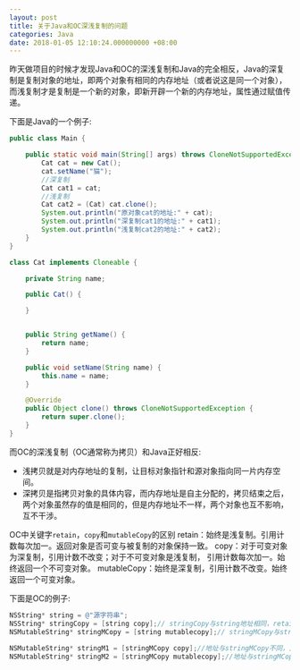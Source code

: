 ```yaml
---
layout: post
title: 关于Java和OC深浅复制的问题
categories: Java
date: 2018-01-05 12:10:24.000000000 +08:00
---
```


昨天做项目的时候才发现Java和OC的深浅复制和Java的完全相反，Java的深复制是复制对象的地址，即两个对象有相同的内存地址（或者说这是同一个对象），而浅复制才是复制是一个新的对象，即新开辟一个新的内存地址，属性通过赋值传递。

下面是Java的一个例子:
```java
public class Main {

    public static void main(String[] args) throws CloneNotSupportedException {
        Cat cat = new Cat();
        cat.setName("猫");
        //深复制
        Cat cat1 = cat;
        //浅复制
        Cat cat2 = (Cat) cat.clone();
        System.out.println("原对象cat的地址:" + cat);
        System.out.println("深复制cat1的地址:" + cat1);
        System.out.println("浅复制cat2的地址:" + cat2);
    }
}

class Cat implements Cloneable {

    private String name;

    public Cat() {

    }


    public String getName() {
        return name;
    }

    public void setName(String name) {
        this.name = name;
    }

    @Override
    public Object clone() throws CloneNotSupportedException {
        return super.clone();
    }
}
```
而OC的深浅复制（OC通常称为拷贝）和Java正好相反:
 - 浅拷贝就是对内存地址的复制，让目标对象指针和源对象指向同一片内存空间。
 - 深拷贝是指拷贝对象的具体内容，而内存地址是自主分配的，拷贝结束之后，两个对象虽然存的值是相同的，但是内存地址不一样，两个对象也互不影响，互不干涉。
 
OC中关键字`retain`，`copy`和`mutableCopy`的区别
retain：始终是浅复制。引用计数每次加一。返回对象是否可变与被复制的对象保持一致。
copy：对于可变对象为深复制，引用计数不改变；对于不可变对象是浅复制，
         引用计数每次加一。始终返回一个不可变对象。
mutableCopy：始终是深复制，引用计数不改变。始终返回一个可变对象。

下面是OC的例子:
```objective-C
NSString* string = @"源字符串";  
NSString* stringCopy = [string copy];// stringCopy与string地址相同，retainCount+ 1  
NSMutableString* stringMCopy = [string mutablecopy];// stringMCopy与string地址不同  
   
NSMutableString* stringM1 = [stringMCopy copy];//地址与stringMCopy不同，且为不可修改
NSMutableString* stringM2 = [stringMCopy mutablecopy];//地址与stringMCopy不同，可修改 
```